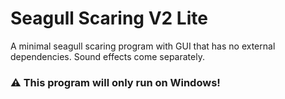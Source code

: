 # Seagull Scaring V2 Lite
A minimal seagull scaring program with GUI that has no external dependencies.
Sound effects come separately.

### ⚠ This program will only run on Windows!
